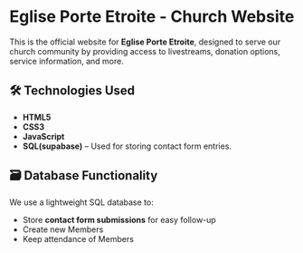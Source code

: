 # Eglise Porte Etroite - Church Website

This is the official website for **Eglise Porte Etroite**, designed to serve our church community by providing access to livestreams, donation options, service information, and more.


## 🛠️ Technologies Used

- **HTML5**
- **CSS3**
- **JavaScript**
- **SQL(supabase)** – Used for storing contact form entries.

## 🗃️ Database Functionality

We use a lightweight SQL database to:

- Store **contact form submissions** for easy follow-up
- Create new Members
- Keep attendance of Members
